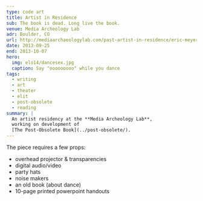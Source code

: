 ```yaml
---
type: code art
title: Artist in Residence
sub: The book is dead. Long live the book.
venue: Media Archeology Lab
adr: Boulder, CO
url: http://mediaarchaeologylab.com/past-artist-in-residence/eric-meyer-2/
date: 2013-09-25
end: 2013-10-07
hero:
  img: elo14/dancesex.jpg
  caption: Say "ooooooooo" while you dance
tags:
  - writing
  - art
  - theater
  - elit
  - post-obsolete
  - reading
summary: |
  An artist residency at the **Media Archeology Lab**,
  working on development of
  [The Post-Obsolete Book](../post-obsolete/).
---
```


The piece requires a few props:

- overhead projector & transparencies
- digital audio/video
- party hats
- noise makers
- an old book (about dance)
- 10-page printed powerpoint handouts
